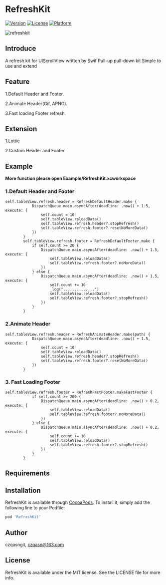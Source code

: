 # RefreshKit

[![Version](https://img.shields.io/cocoapods/v/RefreshKit.svg?style=flat)](https://cocoapods.org/pods/RefreshKit)
[![License](https://img.shields.io/cocoapods/l/RefreshKit.svg?style=flat)](https://cocoapods.org/pods/RefreshKit)
[![Platform](https://img.shields.io/cocoapods/p/RefreshKit.svg?style=flat)](https://cocoapods.org/pods/RefreshKit)

![refreshkit](http://pba6dsu9x.bkt.clouddn.com/refreshkit.gif)


## Introduce
A refresh kit for UIScrollView written by Swif
Pull-up pull-down kit
Simple to use and extend
## Feature
1.Default Header and Footer.

2.Animate Header(Gif, APNG).

3.Fast loading Footer refresh.
## Extension
1.Lottie

2.Custom Header and Footer
## Example
**More function please open Example/RefreshKit.xcworkspace**
### 1.Default Header and Footer
```
self.tableView.refresh.header = RefreshDefaultHeader.make {
            DispatchQueue.main.asyncAfter(deadline: .now() + 1.5, execute: {
                self.count = 10
                self.tableView.reloadData()
                self.tableView.refresh.header?.stopRefresh()
                self.tableView.refresh.footer?.resetNoMoreData()
            })
        }
        self.tableView.refresh.footer = RefreshDefaultFooter.make {
            if self.count >= 20 {
                DispatchQueue.main.asyncAfter(deadline: .now() + 1.5, execute: {
                    self.tableView.reloadData()
                    self.tableView.refresh.footer?.noMoreData()
                })
            } else {
                DispatchQueue.main.asyncAfter(deadline: .now() + 1.5, execute: {
                    self.count += 10
                    _log("..............")
                    self.tableView.reloadData()
                    self.tableView.refresh.footer?.stopRefresh()
                })
            }
        }
```

### 2.Animate Header
```
self.tableView.refresh.header = RefreshAnimateHeader.make(path) {
            DispatchQueue.main.asyncAfter(deadline: .now() + 1.5, execute: {
                self.count = 10
                self.tableView.reloadData()
                self.tableView.refresh.header?.stopRefresh()
                self.tableView.refresh.footer?.resetNoMoreData()
            })
        }
```
### 3. Fast Loading Footer
```
self.tableView.refresh.footer = RefreshFastFooter.makeFastFooter {
            if self.count >= 200 {
                DispatchQueue.main.asyncAfter(deadline: .now() + 0.2, execute: {
                    self.tableView.reloadData()
                    self.tableView.refresh.footer?.noMoreData()
                })
            } else {
                DispatchQueue.main.asyncAfter(deadline: .now() + 0.2, execute: {
                    self.count += 10
                    self.tableView.reloadData()
                    self.tableView.refresh.footer?.stopRefresh()
                })
            }
        }
```

## Requirements

## Installation

RefreshKit is available through [CocoaPods](https://cocoapods.org). To install
it, simply add the following line to your Podfile:

```ruby
pod 'RefreshKit'
```

## Author

czqasngit, czqasn@163.com

## License

RefreshKit is available under the MIT license. See the LICENSE file for more info.


